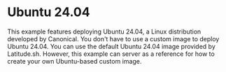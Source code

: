 # Ubuntu 24.04

This example features deploying Ubuntu 24.04, a Linux distribution developed by Canonical. You don't have to use a custom image to deploy Ubuntu 24.04. You can use the default Ubuntu 24.04 image provided by Latitude.sh. However, this example can server as a reference for how to create your own Ubuntu-based custom image.
